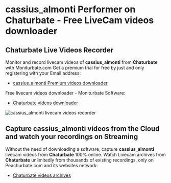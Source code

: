 # cassius_almonti Performer on Chaturbate - Free LiveCam videos downloader

## Chaturbate Live Videos Recorder

Monitor and record livecam videos of **cassius_almonti** from **Chaturbate** with Moniturbate.com
Get a premium trial for free by just and only registering with your Email address:
* [cassius_almonti Premium videos downloader](https://moniturbate.com/request-demo-licence-key.html)

Free livecam videos downloader - Moniturbate Software:
* [Chaturbate videos downloader](https://moniturbate.com/moniturbate-download-software.html)

![cassius_almonti livecam videos recorder](https://peachurnet.com/templates/moniturbate-software.png)


## Capture cassius_almonti videos from the Cloud and watch your recordings on Streaming

Without the need of downloading a software, capture **cassius_almonti** livecam videos from **Chaturbate** 100% online.
Watch Livecam archives from **Chaturbate** unlimitedly from thousands of existing recordings, only on Peachurbate.com and its websites network:
* [Chaturbate videos archives](https://peachurnet.com/)